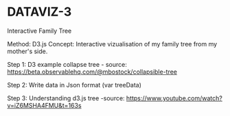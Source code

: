 # DATAVIZ-3

Interactive Family Tree

Method: D3.js
Concept: Interactive vizualisation of my family tree from my mother's side.

Step 1: D3 example collapse tree
	- source: https://beta.observablehq.com/@mbostock/collapsible-tree

Step 2: Write data in Json format (var treeData)

Step 3: Understanding d3.js tree
	-source: https://www.youtube.com/watch?v=iZ6MSHA4FMU&t=163s